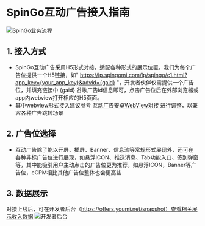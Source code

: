 # SpinGo互动广告接入指南



![SpinGo业务流程](https://cdn-creative.gofree.cc/2410/3f/64/3f64fcf5e548335dd0622393df3f1f0d.png)

## 1. 接入方式

- SpinGo互动广告采用H5形式对接，适配各种形式的展示位置。我们为每个广告位提供一个H5链接，如" https://lp.spingomi.com/lp/spingo/c1.html?app_key={your_app_key}&advid={gaid} "，开发者伙伴仅需提供一个广告位，并填充链接中 {gaid} 谷歌广告id信息即可，点击广告位后在外部浏览器或app内webview打开相应的H5页面。
- 其中webview形式接入建议参考 [互动广告安卓WebView对接](https://github.com/youmi-obg/Documentation/blob/main/InteractiveAdsWebView_cn.md) 进行调整，以兼容各种广告跳转场景

## 2. 广告位选择

- 互动广告除了能以开屏、插屏、Banner、信息流等常规形式展现外，还可在各种非标广告位进行展现，如悬浮ICON、推送消息、Tab功能入口、签到弹窗等，其中能吸引用户主动点击的广告位更为推荐，如悬浮ICON，Banner等广告位，eCPM相比其他广告位整体也会更高些

## 3. 数据展示

对接上线后，可在开发者后台（https://offers.youmi.net/snapshot）查看相关展示收入数据
![开发者后台](https://cdn-creative.gofree.cc/2410/3a/e7/3ae70cf62152c8d8668fd22e8419b587.png)
